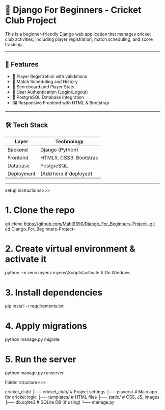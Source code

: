 # 🐍 Django For Beginners - Cricket Club Project

This is a beginner-friendly Django web application that manages cricket club activities, including player registration, match scheduling, and score tracking.

---

## 🚀 Features

- 🧾 Player Registration with validations
- 📅 Match Scheduling and History
- 🏏 Scoreboard and Player Stats
- 🔐 User Authentication (Login/Logout)
- 💾 PostgreSQL Database Integration
- 🖼️ Responsive Frontend with HTML & Bootstrap

---

## 🛠️ Tech Stack

| Layer       | Technology            |
|-------------|------------------------|
| Backend     | Django (Python)        |
| Frontend    | HTML5, CSS3, Bootstrap |
| Database    | PostgreSQL             |
| Deployment  | (Add here if deployed) |

---
setup instructions>>>

# 1. Clone the repo
git clone https://github.com/Mahi9390/Django_For_Beginners-Project-.git
cd Django_For_Beginners-Project-

# 2. Create virtual environment & activate it
python -m venv myenv
myenv\Scripts\activate  # On Windows

# 3. Install dependencies
pip install -r requirements.txt

# 4. Apply migrations
python manage.py migrate

# 5. Run the server
python manage.py runserver

Folder structure>>>

cricket_club/
├── cricket_club/        # Project settings
├── players/             # Main app for cricket logic
├── templates/           # HTML files
├── static/              # CSS, JS, images
├── db.sqlite3           # SQLite DB (if using)
└── manage.py

